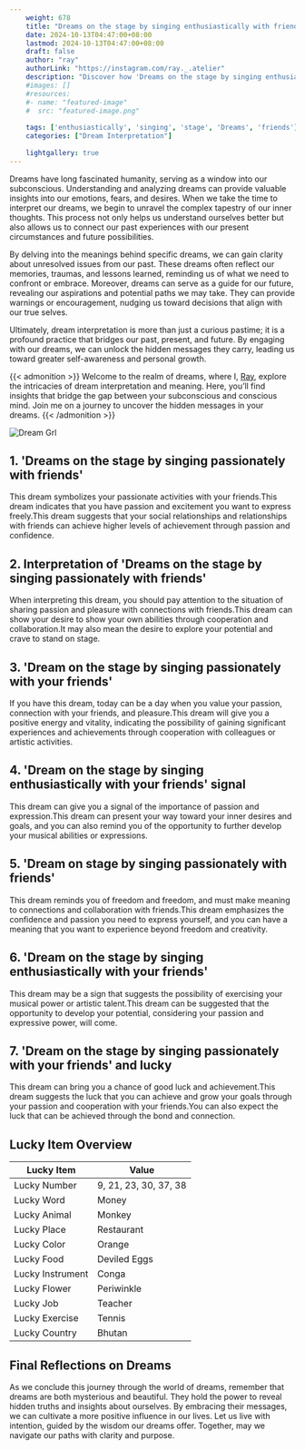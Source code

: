 ```yaml
---
    weight: 678
    title: "Dreams on the stage by singing enthusiastically with friends"  # Assuming 'title' column exists
    date: 2024-10-13T04:47:00+08:00
    lastmod: 2024-10-13T04:47:00+08:00
    draft: false
    author: "ray"
    authorLink: "https://instagram.com/ray._.atelier"
    description: "Discover how 'Dreams on the stage by singing enthusiastically with friends' can interpret your future and uncover its significant meanings in your life."
    #images: []
    #resources:
    #- name: "featured-image"
    #  src: "featured-image.png"
    
    tags: ['enthusiastically', 'singing', 'stage', 'Dreams', 'friends']
    categories: ["Dream Interpretation"]
    
    lightgallery: true
---
```

    
Dreams have long fascinated humanity, serving as a window into our subconscious. Understanding and analyzing dreams can provide valuable insights into our emotions, fears, and desires. When we take the time to interpret our dreams, we begin to unravel the complex tapestry of our inner thoughts. This process not only helps us understand ourselves better but also allows us to connect our past experiences with our present circumstances and future possibilities.

By delving into the meanings behind specific dreams, we can gain clarity about unresolved issues from our past. These dreams often reflect our memories, traumas, and lessons learned, reminding us of what we need to confront or embrace. Moreover, dreams can serve as a guide for our future, revealing our aspirations and potential paths we may take. They can provide warnings or encouragement, nudging us toward decisions that align with our true selves.

Ultimately, dream interpretation is more than just a curious pastime; it is a profound practice that bridges our past, present, and future. By engaging with our dreams, we can unlock the hidden messages they carry, leading us toward greater self-awareness and personal growth.

{{< admonition >}}
Welcome to the realm of dreams, where I, [Ray](https://instagram.com/ray._.atelier), explore the intricacies of dream interpretation and meaning. Here, you’ll find insights that bridge the gap between your subconscious and conscious mind. Join me on a journey to uncover the hidden messages in your dreams.
{{< /admonition >}}

![Dream Grl](https://cdn.pixabay.com/photo/2017/11/02/03/35/gothic-2910057_1280.jpg "Dream Grl")

## 1. 'Dreams on the stage by singing passionately with friends'
This dream symbolizes your passionate activities with your friends.This dream indicates that you have passion and excitement you want to express freely.This dream suggests that your social relationships and relationships with friends can achieve higher levels of achievement through passion and confidence.

## 2. Interpretation of 'Dreams on the stage by singing passionately with friends'
When interpreting this dream, you should pay attention to the situation of sharing passion and pleasure with connections with friends.This dream can show your desire to show your own abilities through cooperation and collaboration.It may also mean the desire to explore your potential and crave to stand on stage.

## 3. 'Dream on the stage by singing passionately with your friends'
If you have this dream, today can be a day when you value your passion, connection with your friends, and pleasure.This dream will give you a positive energy and vitality, indicating the possibility of gaining significant experiences and achievements through cooperation with colleagues or artistic activities.

## 4. 'Dream on the stage by singing enthusiastically with your friends' signal
This dream can give you a signal of the importance of passion and expression.This dream can present your way toward your inner desires and goals, and you can also remind you of the opportunity to further develop your musical abilities or expressions.

## 5. 'Dream on stage by singing passionately with friends'
This dream reminds you of freedom and freedom, and must make meaning to connections and collaboration with friends.This dream emphasizes the confidence and passion you need to express yourself, and you can have a meaning that you want to experience beyond freedom and creativity.

## 6. 'Dream on the stage by singing enthusiastically with your friends'
This dream may be a sign that suggests the possibility of exercising your musical power or artistic talent.This dream can be suggested that the opportunity to develop your potential, considering your passion and expressive power, will come.

## 7. 'Dream on the stage by singing passionately with your friends' and lucky
This dream can bring you a chance of good luck and achievement.This dream suggests the luck that you can achieve and grow your goals through your passion and cooperation with your friends.You can also expect the luck that can be achieved through the bond and connection.

## Lucky Item Overview
| Lucky Item          | Value              |
|---------------|--------------------|
| Lucky Number        | 9, 21, 23, 30, 37, 38  |
| Lucky Word          | Money |
| Lucky Animal        | Monkey |
| Lucky Place         | Restaurant     |
| Lucky Color         | Orange     |
| Lucky Food          | Deviled Eggs      |
| Lucky Instrument    | Conga |
| Lucky Flower        | Periwinkle    |
| Lucky Job           | Teacher       |
| Lucky Exercise      | Tennis  |
| Lucky Country       | Bhutan    |


##  Final Reflections on Dreams

As we conclude this journey through the world of dreams, remember that dreams are both mysterious and beautiful. They hold the power to reveal hidden truths and insights about ourselves. By embracing their messages, we can cultivate a more positive influence in our lives. Let us live with intention, guided by the wisdom our dreams offer. Together, may we navigate our paths with clarity and purpose.

